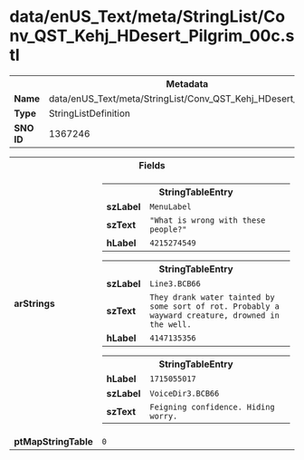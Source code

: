<h1>data/enUS_Text/meta/StringList/Conv_QST_Kehj_HDesert_Pilgrim_00c.stl</h1><table><tr><th colspan="100%">Metadata</th></tr><tr><td><b>Name</b></td><td>data/enUS_Text/meta/StringList/Conv_QST_Kehj_HDesert_Pilgrim_00c.stl</td></tr><tr><td><b>Type</b></td><td>StringListDefinition</td></tr><tr><td><b>SNO ID</b></td><td>1367246</td></tr></table>

<table><tr><th colspan="100%">Fields</th></tr><tr><td><b>arStrings</b></td><td><table><tr><th colspan="100%">StringTableEntry</th></tr><tr><td><b>szLabel</b></td><td><code>MenuLabel</code></td></tr><tr><td><b>szText</b></td><td><code>"What is wrong with these people?"</code></td></tr><tr><td><b>hLabel</b></td><td><code>4215274549</code></td></tr></table>


<table><tr><th colspan="100%">StringTableEntry</th></tr><tr><td><b>szLabel</b></td><td><code>Line3.BCB66</code></td></tr><tr><td><b>szText</b></td><td><code>They drank water tainted by some sort of rot. Probably a wayward creature, drowned in the well.</code></td></tr><tr><td><b>hLabel</b></td><td><code>4147135356</code></td></tr></table>


<table><tr><th colspan="100%">StringTableEntry</th></tr><tr><td><b>hLabel</b></td><td><code>1715055017</code></td></tr><tr><td><b>szLabel</b></td><td><code>VoiceDir3.BCB66</code></td></tr><tr><td><b>szText</b></td><td><code>Feigning confidence. Hiding worry.</code></td></tr></table>


</td></tr><tr><td><b>ptMapStringTable</b></td><td><code>0</code></td></tr></table>

